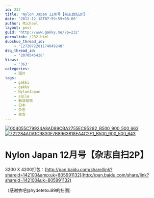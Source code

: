 ```yaml
---
id: 232
title: 'Nylon Japan 12月号【杂志自扫2P】'
date: '2012-12-18T07:59:59+08:00'
author: Michael
layout: post
guid: 'http://www.gakky.me/?p=232'
permalink: /232.html
duoshuo_thread_id:
    - '1272072281174049248'
dsq_thread_id:
    - '2878545428'
Views:
    - '363'
categories:
    - 图片
tags:
    - gakki
    - gakky
    - NylonJapan
    - smile
    - 新垣结衣
    - 日本
    - 杂志
    - 美女
---
```


[![004055C79924A8AD89CBA2755EC95292_B500_900_500_662](http://www.yui-aragaki.org/wp-content/uploads/img/004055C79924A8AD89CBA2755EC95292_B500_900_500_662.jpeg)](http://www.yui-aragaki.org/wp-content/uploads/img/004055C79924A8AD89CBA2755EC95292_B1280_1280_1280_1697.jpeg) [![722284ADA1C9830E7B8963818EA4C2F1_B500_900_500_643](http://www.yui-aragaki.org/wp-content/uploads/img/722284ADA1C9830E7B8963818EA4C2F1_B500_900_500_643.jpeg)](http://www.yui-aragaki.org/wp-content/uploads/img/722284ADA1C9830E7B8963818EA4C2F1_B1280_1280_1280_1647.jpeg)

# Nylon Japan 12月号【杂志自扫2P】

3200 X 4200打包：[http://pan.baidu.com/share/link?shareid=142100&amp;uk=805991132](http://pan.baidu.com/share/link?shareid=142100&uk=805991132)

（感谢衣吧@hydetetsu99的扫图）